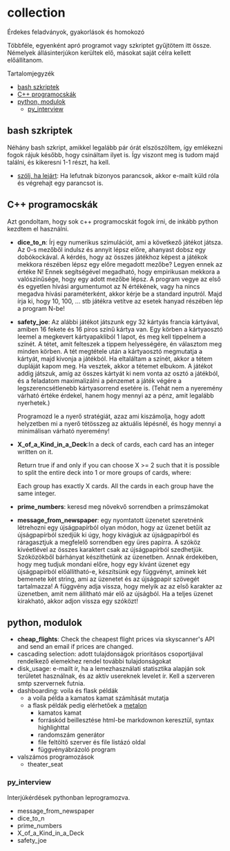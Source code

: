 # collection

Érdekes feladványok, gyakorlások és homokozó

Többféle, egyenként apró programot vagy szkriptet gyűjtötem itt össze. Némelyek állásinterjúkon kerültek elő, másokat saját célra kellett előállítanom.

Tartalomjegyzék

- [bash szkriptek](#bash-szkriptek)
- [C++ programocskák](#c-programocskák)
- [python, modulok](#python-modulok)
  - [py_interview](#py_interview)

## bash szkriptek

Néhány bash szkript, amikkel legalább pár órát elszöszöltem, így emlékezni fogok rájuk később, hogy csináltam ilyet is. Így viszont meg is tudom majd találni, és kikeresni 1-1 részt, ha kell.

- [szólj, ha lejárt](do_if_finished): Ha lefutnak bizonyos parancsok, akkor e-mailt küld róla és végrehajt egy parancsot is.

## C++ programocskák

Azt gondoltam, hogy sok c++ programocskát fogok írni, de inkább python kezdtem el használni. 

- **dice_to_n**: Írj egy numerikus szimulációt, ami a következő játékot játsza. Az 0-s mezőből indulsz és annyit lépsz előre, ahanyast dobsz egy dobókockával. A kérdés, hogy az összes játékhoz képest a játékok mekkora részében lépsz egy előre megadott mezőbe? Legyen ennek az értéke N! Ennek segítségével megadható, hogy empirikusan mekkora a valószínűsége, hogy egy adott mezőbe lépsz. A program vegye az első és egyetlen hívási argumentumot az N értékének, vagy ha nincs megadva hívási paraméterként, akkor kérje be a standard inputról. Majd írja ki, hogy 10, 100, ... stb játékra vetítve az esetek hanyad részében lép a program N-be!
- **safety_joe**: Az alábbi játékot játszunk egy 32 kártyás francia kártyával, amiben 16 fekete és 16 piros színű kártya van. Egy körben a kártyaosztó leemel a megkevert kártyapakliból 1 lapot, és meg kell tippelnem a színét. A tétet, amit felteszek a tippem helyességére, én választom meg minden körben. A tét megtétele után a kártyaosztó megmutatja a kártyát, majd kivonja a játékból. Ha eltaláltam a színét, akkor a tétem dupláját kapom meg. Ha vesztek, akkor a tétemet elbukom. A játékot addig játszuk, amíg az összes kártyát ki nem vonta az osztó a játékból, és a feladatom maximalizálni a pénzemet a játék végére a legszerencsétlenebb kártyasorrend esetére is. (Tehát nem a nyeremény várható értéke érdekel, hanem hogy mennyi az a pénz, amit legalább nyerhetek.)

    Programozd le a nyerő stratégiát, azaz ami kiszámolja, hogy adott helyzetben mi a nyerő tétösszeg az aktuális lépésnél, és hogy mennyi a minimálisan várható nyeremény!
- **X_of_a_Kind_in_a_Deck**:In a deck of cards, each card has an integer written on it.

    Return true if and only if you can choose X >= 2 such that it is possible to split the entire deck into 1 or more groups of cards, where:

    Each group has exactly X cards. All the cards in each group have the same integer.
- **prime_numbers**: keresd meg növekvő sorrendben a prímszámokat
- **message_from_newspaper**: egy nyomtatott üzenetet szeretnénk létrehozni egy újságpapírból olyan módon, hogy az üzenet betűit az újságpapírból szedjük ki úgy, hogy kivágjuk az újságpapírból és ráragasztjuk a megfelelő sorrendben egy üres papírra. A szóköz kivéetlével az összes karaktert csak az újságpapírból szedhetjük. Szóközökből bárhányat készíthetünk az üzenetben. Annak érdekében, hogy meg tudjuk mondani előre, hogy egy kívánt üzenet egy újságpapírból előállítható-e, készítsünk egy függvényt, aminek két bemenete két string, ami az üzenetet és az újságpapír szövegét tartalmazza! A függvény adja vissza, hogy melyik az az első karakter az üzenetben, amit nem állítható már elő az újságból. Ha a teljes üzenet kirakható, akkor adjon vissza egy szóközt!

## python, modulok

- **cheap_flights**: Check the cheapest flight prices via skyscanner's API and send an email if prices are changed.
- cascading selection: adott tulajdonságok prioritásos csoportjával rendelkező elemekhez rendel további tulajdonságokat
- disk_usage: e-mailt ír, ha a lemezhasználati statisztika alapján sok területet használnak, és az aktív usereknek levelet ír. Kell a szerveren smtp szervernek futnia.
- dashboarding: voila és flask példák
  - a voila példa a kamatos kamat számítását mutatja
  - a flask példák pedig elérhetőek a [metalon](http://metal.elte.hu:5000)
    - kamatos kamat
    - forráskód beillesztése html-be markdownon keresztül, syntax highlighttal
    - randomszám generátor
    - file feltöltő szerver és file listázó oldal
    - függvényábrázoló program
- valszámos programozások
  - theater_seat

### py_interview

Interjúkérdések pythonban leprogramozva.

- message_from_newspaper
- dice_to_n
- prime_numbers
- X_of_a_Kind_in_a_Deck
- safety_joe
